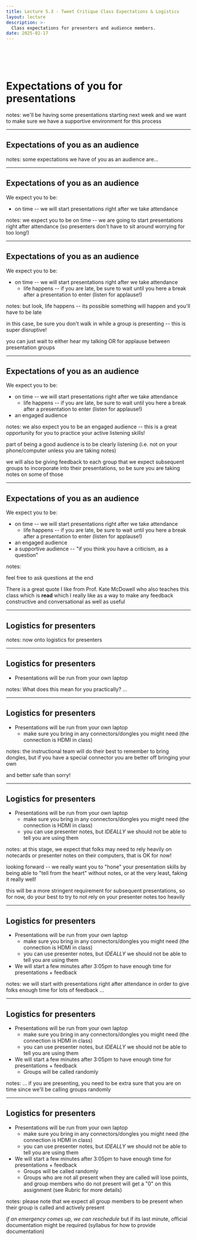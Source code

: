 ```yaml
---
title: Lecture 5.3 - Tweet Critique Class Expectations & Logistics
layout: lecture
description: >-
  Class expectations for presenters and audience members.
date: 2025-02-17
---
```


<br/><br/><br/>
# Expectations of you for presentations

notes:
we'll be having some presentations starting next week and we want to make sure we have a supportive environment for this process


---

## Expectations of you as an audience

notes:
some expectations we have of you as an audience are...

---

## Expectations of you as an audience

We expect you to be:

* on time -- we will start presentations right after we take attendance

notes:
we expect you to be on time -- we are going to start presentations right after attendance (so presenters don't have to sit around worrying for too long!)

---

## Expectations of you as an audience

We expect you to be:

* on time -- we will start presentations right after we take attendance
  * life happens -- if you are late, be sure to wait until you here a break after a presentation to enter (listen for applause!)

notes:
but look, life happens -- its possible something will happen and you'll have to be late

in this case, be sure you don't walk in while a group is presenting -- this is super disruptive!

you can just wait to either hear my talking OR for applause between presentation groups

---

## Expectations of you as an audience

We expect you to be:

* on time -- we will start presentations right after we take attendance
  * life happens -- if you are late, be sure to wait until you here a break after a presentation to enter (listen for applause!)
* an engaged audience


notes:
we also expect you to be an engaged audience -- this is a great opportunity for you to practice your active listening skills!

part of being a good audience is to be clearly listening (i.e. not on your phone/computer unless you are taking notes)

we will also be giving feedback to each group that we expect subsequent groups to incorporate into their presentations, so be sure you are taking notes on some of those

---

## Expectations of you as an audience

We expect you to be:

* on time -- we will start presentations right after we take attendance
  * life happens -- if you are late, be sure to wait until you here a break after a presentation to enter (listen for applause!)
* an engaged audience
* a supportive audience -- "if you think you have a criticism, as a question"

notes:

feel free to ask questions at the end

There is a great quote I like from Prof. Kate McDowell who also teaches this class which is **read** which I really like as a way to make any feedback constructive and conversational as well as useful 

---

## Logistics for presenters

notes:
now onto logistics for presenters

---

## Logistics for presenters

* Presentations will be run from your own laptop

notes:
What does this mean for you practically? ...

---

## Logistics for presenters

* Presentations will be run from your own laptop
  * make sure you bring in any connectors/dongles you might need (the connection is HDMI in class)

notes:
the instructional team will do their best to remember to bring dongles, but if you have a special connector you are better off bringing your own

and better safe than sorry!

---

## Logistics for presenters

* Presentations will be run from your own laptop
  * make sure you bring in any connectors/dongles you might need (the connection is HDMI in class)
  * you can use presenter notes, but *IDEALLY* we should not be able to tell you are using them

notes:
at this stage, we expect that folks may need to rely heavily on notecards or presenter notes on their computers, that is OK for now!

looking forward -- we really want you to "hone" your presentation skills by being able to "tell from the heart" without notes, or at the very least, faking it really well!

this will be a more stringent requirement for subsequent presentations, so for now, do your best to try to not rely on your presenter notes too heavily

---

## Logistics for presenters

* Presentations will be run from your own laptop
  * make sure you bring in any connectors/dongles you might need (the connection is HDMI in class)
  * you can use presenter notes, but *IDEALLY* we should not be able to tell you are using them
* We will start a few minutes after 3:05pm to have enough time for presentations + feedback

notes:
we will start with presentations right after attendance in order to give folks enough time for lots of feedback ...

---

## Logistics for presenters

* Presentations will be run from your own laptop
  * make sure you bring in any connectors/dongles you might need (the connection is HDMI in class)
  * you can use presenter notes, but *IDEALLY* we should not be able to tell you are using them
* We will start a few minutes after 3:05pm to have enough time for presentations + feedback
  * Groups will be called randomly

notes:
... if you are presenting, you need to be extra sure that you are on time since we'll be calling groups randomly

---

## Logistics for presenters

* Presentations will be run from your own laptop
  * make sure you bring in any connectors/dongles you might need (the connection is HDMI in class)
  * you can use presenter notes, but *IDEALLY* we should not be able to tell you are using them
* We will start a few minutes after 3:05pm to have enough time for presentations + feedback
  * Groups will be called randomly
  * Groups who are not all present when they are called will lose points, and group members who do not present will get a "0" on this assignment (see Rubric for more details)

notes:
please note that we expect all group members to be present when their group is called and actively present

*if an emergency comes up, we can reschedule* but if its last minute, official documentation might be required (syllabus for how to provide documentation)

